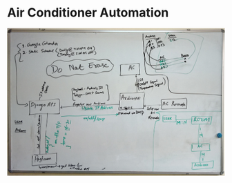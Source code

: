 # Air Conditioner Automation

![High Level Design](high_level_design.jpg?raw=true "High Level Design")